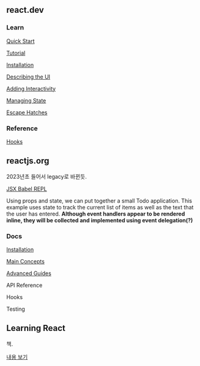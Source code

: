 
## react.dev

### Learn

[Quick Start](./react.dev/quick-start)

[Tutorial](./react.dev/tutorial)

[Installation](./react.dev/installation)

[Describing the UI](./react.dev/describing-the-UI)

[Adding Interactivity](./react.dev/adding-interactivity)

[Managing State](./react.dev/managing-state)

[Escape Hatches](./react.dev/escape-hatches)

### Reference

[Hooks](./react.dev/reference/hooks/)

## reactjs.org

2023년초 들어서 legacy로 바뀐듯.

[JSX Babel REPL](https://babeljs.io/repl/#?presets=react&code_lz=MYewdgzgLgBApgGzgWzmWBeGAeAFgRgD4AJRBEAGhgHcQAnBAEwEJsB6AwgbgChRJY_KAEMAlmDh0YWRiGABXVOgB0AczhQAokiVQAQgE8AkowAUAcjogQUcwEpeAJTjDgUACIB5ALLK6aRklTRBQ0KCohMQk6Bx4gA)

Using props and state, we can put together a small Todo application. This example uses state to track the current list of items as well as the text that the user has entered. **Although event handlers appear to be rendered inline, they will be collected and implemented using event delegation(?)**

### Docs

[Installation](./reactjs.org/docs/installation/)

[Main Concepts](./reactjs.org/docs/main-concepts/)

[Advanced Guides](./reactjs.org/docs/advanced-guides/)

API Reference

Hooks

Testing

## Learning React

책.

[내용 보기](./learning-react/)
